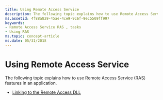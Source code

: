```yaml
---
title: Using Remote Access Service
description: The following topic explains how to use Remote Access Service (RAS) features in an application.
ms.assetid: 4f88a829-45ae-4ce9-9c6f-9ec5509ff997
keywords:
- Remote Access Service RAS , tasks
- Using RAS
ms.topic: concept-article
ms.date: 05/31/2018
---
```


# Using Remote Access Service

The following topic explains how to use Remote Access Service (RAS) features in an application.

-   [Linking to the Remote Access DLL](linking-to-the-remote-access-dll.md)

 

 




